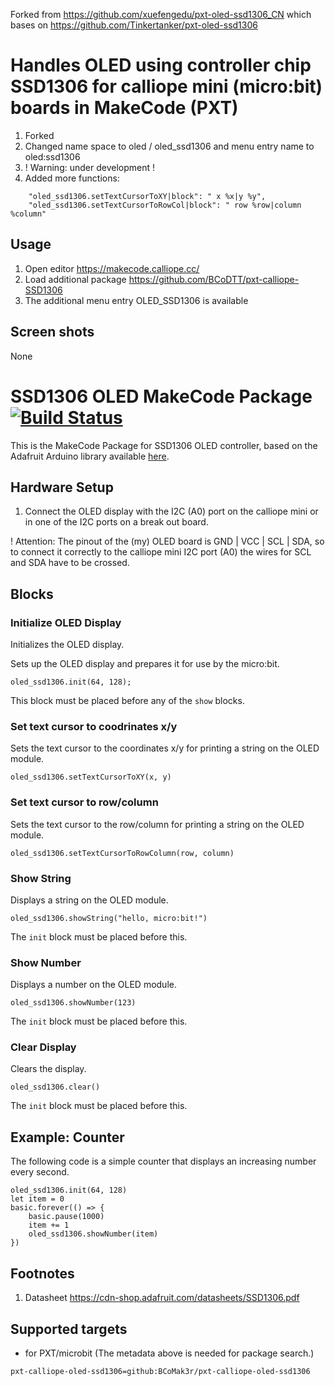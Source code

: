 Forked from https://github.com/xuefengedu/pxt-oled-ssd1306_CN which bases on https://github.com/Tinkertanker/pxt-oled-ssd1306

# Handles OLED using controller chip SSD1306 for calliope mini (micro:bit) boards in MakeCode (PXT)


1. Forked
2. Changed name space to oled / oled_ssd1306 and menu entry name to oled:ssd1306
3. ! Warning: under development !
4. Added more functions:
```
    "oled_ssd1306.setTextCursorToXY|block": " x %x|y %y",
    "oled_ssd1306.setTextCursorToRowCol|block": " row %row|column %column"
```
 
## Usage

1. Open editor https://makecode.calliope.cc/
2. Load additional package https://github.com/BCoDTT/pxt-calliope-SSD1306
3. The additional menu entry OLED_SSD1306 is available

## Screen shots

None


# SSD1306 OLED MakeCode Package [![Build Status](https://travis-ci.org/Tinkertanker/pxt-oled-ssd1306.svg?branch=master)](https://travis-ci.org/Tinkertanker/pxt-oled-ssd1306)

This is the MakeCode Package for SSD1306 OLED controller, based on the Adafruit Arduino library available [here](https://github.com/adafruit/Adafruit_SSD1306).

## Hardware Setup
1. Connect the OLED display with the I2C (A0) port on the calliope mini or in one of the I2C ports on a break out board.

! Attention: The pinout of the (my) OLED board is GND | VCC | SCL | SDA, so to connect it correctly to the calliope mini I2C port (A0) the wires for SCL and SDA have to be crossed.

## Blocks
### Initialize OLED Display
Initializes the OLED display.

Sets up the OLED display and prepares it for use by the micro:bit.

```sig
oled_ssd1306.init(64, 128);
```

This block must be placed before any of the ``show`` blocks.


### Set text cursor to coodrinates x/y
Sets the text cursor to the coordinates x/y for printing  a string on the OLED module.

```sig
oled_ssd1306.setTextCursorToXY(x, y)
```

### Set text cursor to row/column
Sets the text cursor to the row/column for printing  a string on the OLED module.

```sig
oled_ssd1306.setTextCursorToRowColumn(row, column)
```


### Show String
Displays a string on the OLED module.

```sig
oled_ssd1306.showString("hello, micro:bit!")
```

The ``init`` block must be placed before this.


### Show Number
Displays a number on the OLED module.

```sig
oled_ssd1306.showNumber(123)
```

The ``init`` block must be placed before this.


### Clear Display
Clears the display.

```sig
oled_ssd1306.clear()
```

The ``init`` block must be placed before this.

## Example: Counter
The following code is a simple counter that displays an increasing number every second.

```blocks
oled_ssd1306.init(64, 128)
let item = 0
basic.forever(() => {
    basic.pause(1000)
    item += 1
    oled_ssd1306.showNumber(item)
})
```

## Footnotes

1.  Datasheet https://cdn-shop.adafruit.com/datasheets/SSD1306.pdf

## Supported targets

* for PXT/microbit
(The metadata above is needed for package search.)


```package
pxt-calliope-oled-ssd1306=github:BCoMak3r/pxt-calliope-oled-ssd1306
```
